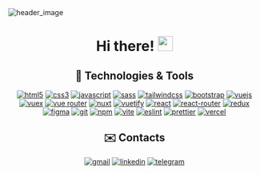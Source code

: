 <a style="text-decoration: none" href="[https://github.com/danulqua](https://github.com/AlexThukynov1)">
  <img src="https://lh3.googleusercontent.com/pw/ABLVV85IdjY4bpmfa_a5wsKi1Ch8GA4yjebzmIzJNzNFajtxH5mEeqewT5_Is-r3HKb9Vo0p8Lp4K5ENBGBO0fVOchF2rV-zgvx1eELfrdMv-wourOGRQIUThRf1ljDjX4XC2pjfCqJBivCgc2DBG4JZGPkCy7lEjIdDEwP1VUc_v8mnkYqYK1yoQnSFaAmQu7QuP-G94YuUZnyFi1QoEvqVq4KubS75-D2XJchYBAXX1ianM9iEm6tvsmm4YwejyrfNi_W9WKBjEpx-FdCPj4jo2eQhwBssGGEpqxKGDtUK1rqVmco01yMJgTrn2kZ7TkY-iYzBJortGmSxnn_KMZidMS6rdSJc_9xcEMnqInyPMsi7rpOfcLi0tAL6S8uzEu0a_NFsSNDknULR-j0mepRdq-MBaE0txGiCAP_KP74X0R9_9EvL9uiQoOPc0ghFu7Gh7yF5cpwMloJp6voC1xHQLpGuz5c1J-jkjmj5_dmuMwbZApBmwp73eGi0z_vqLdSJXqDBU5xlHamJxAmsXLIZFWhi5Pjkcc2DB0ObZb59hyR1AwjEhJ8-TNNbqnw151Bqi71YtkKJUHNVyxh0d794y88_0RlJnxj177javb9f5ya5YYbQK3Pf8HR_hu5_Khfm2bRHlCphqh0K6E_zemYAKmNr3FeHWW07xd2u_u2B9l1b2yXwb4kmHHMYz51amkB8zq2Q2q_9IT1pCTe-uTAz4GDcT8C8ARTEW7o-BAP5B1IZkC528EzcoRvbmadrM3U8XtrXJsnxe4Vh1oNQuyxfpOi2xY3nWhNrzIHnKiKOPqmYCLP4Lkbv3r3ycFgCZMENdhfJloXAaqdiq3HbhC6OnHUAWjNT_2wSsaB5Sn04WliuSugg813dmUQ5d1fa_D7p9EaDEnUhGCvm_sN9tnVrDi0=w700-h394-s-no-gm?authuser=0" alt="header_image">
</a>

<h1 align="center"> 
  Hi there! <img src="https://i.imgur.com/u8HivgI.gif" width="30" />
</h1>

<h2 align="center">
  🔧 Technologies & Tools
</h2>



<p align="center">
  <a href="https://www.w3.org/html/" target="_blank"><img src="https://img.shields.io/badge/HTML5-E34F26?style=for-the-badge&logo=html5&logoColor=white" alt="html5"></a>
  <a href="https://www.w3.org/Style/CSS/" target="_blank"><img src="https://img.shields.io/badge/CSS3-1572B6?style=for-the-badge&logo=css3&logoColor=white" alt="css3"></a>
  <a href="https://developer.mozilla.org/en-US/docs/Web/JavaScript" target="_blank"><img src="https://img.shields.io/badge/JavaScript-323330?style=for-the-badge&logo=javascript&logoColor=F7DF1E" alt="javascript"></a>
  <a href="https://sass-lang.com" target="_blank"><img src="https://img.shields.io/badge/Sass-CC6699?style=for-the-badge&logo=sass&logoColor=white" alt="sass"></a>
  <a href="https://tailwindcss.com" target="_blank"><img src="https://img.shields.io/badge/Tailwind_CSS-38B2AC?style=for-the-badge&logo=tailwind-css&logoColor=white" alt="tailwindcss"></a>
  <a href="https://getbootstrap.com" target="_blank"><img src="https://img.shields.io/badge/Bootstrap-563D7C?style=for-the-badge&logo=bootstrap&logoColor=white" alt="bootstrap"></a>
  <a href="https://vuejs.org" target="_blank"><img src="https://img.shields.io/badge/Vue.js-35495E?style=for-the-badge&logo=vuedotjs&logoColor=4FC08D" alt="vuejs"></a>
  <a href="https://vuex.vuejs.org/" target="_blank"><img src="https://img.shields.io/badge/VUEX-41B883?style=for-the-badge&logo=vuex&logoColor=white&color=41B883" alt="vuex"></a>
  <a href="https://router.vuejs.org/" target="_blank"><img src="https://img.shields.io/badge/VUE%20ROUTER-41B883?style=for-the-badge&logo=vue-router&logoColor=white&color=41B883" alt="vue router"></a>
  <a href="https://nuxtjs.org" target="_blank"><img src="https://img.shields.io/badge/nuxt.js-00C58E?style=for-the-badge&logo=nuxtdotjs&logoColor=white" alt="nuxt"></a>
  <a href="https://vuetifyjs.com/en/" target="_blank"><img src="https://img.shields.io/badge/Vuetify-1867C0?style=for-the-badge&logo=vuetify&logoColor=white" alt="vuetify"></a>
  <a href="https://reactjs.org" target="_blank"><img src="https://img.shields.io/badge/React-20232A?style=for-the-badge&logo=react&logoColor=61DAFB" alt="react"></a>
  <a href="https://reactrouter.com" target="_blank"><img src="https://img.shields.io/badge/React_Router-CA4245?style=for-the-badge&logo=react-router&logoColor=white" alt="react-router"></a>
  <a href="https://redux.js.org" target="_blank"><img src="https://img.shields.io/badge/Redux-593D88?style=for-the-badge&logo=redux&logoColor=white" alt="redux"></a>
  <a href="https://www.figma.com" target="_blank"><img src="https://img.shields.io/badge/Figma-F24E1E?style=for-the-badge&logo=figma&logoColor=white" alt="figma"></a>
  <a href="https://git-scm.com" target="_blank"><img src="https://img.shields.io/badge/Git-F05032?style=for-the-badge&logo=git&logoColor=white" alt="git"></a>
  <a href="https://www.npmjs.com" target="_blank"><img src="https://img.shields.io/badge/npm-CB3837?style=for-the-badge&logo=npm&logoColor=white" alt="npm"></a>
  <a href="https://vitejs.dev" target="_blank"><img src="https://img.shields.io/badge/Vite-B73BFE?style=for-the-badge&logo=vite&logoColor=FFD62E" alt="vite"></a>
  <a href="https://eslint.org" target="_blank"><img src="https://img.shields.io/badge/eslint-3A33D1?style=for-the-badge&logo=eslint&logoColor=white" alt="eslint"></a>
  <a href="https://prettier.io" target="_blank"><img src="https://img.shields.io/badge/prettier-1A2C34?style=for-the-badge&logo=prettier&logoColor=F7BA3E" alt="prettier"></a>
  <a href="https://vercel.com" target="_blank"><img src="https://img.shields.io/badge/Vercel-000000?style=for-the-badge&logo=vercel&logoColor=white" alt="vercel"></a>
</p>



<h2 align="center">
  ✉️ Contacts
</h2>
<p align="center">
  <a href="mailto:tsykunov.oleksandr@gmail.com"><img src="https://img.shields.io/badge/Gmail-D14836?style=for-the-badge&logo=gmail&logoColor=white" alt="gmail" align="center"></a>
  <a href="https://www.linkedin.com/in/oleksandr-tsykunov-211586197/" target="_blank"><img src="https://img.shields.io/badge/LinkedIn-0077B5?style=for-the-badge&logo=linkedin&logoColor=white" alt="linkedin"   align="center"></a>
  <a href="https://t.me/o_tsykunov" target="_blank"><img src="https://img.shields.io/badge/Telegram-2CA5E0?style=for-the-badge&logo=telegram&logoColor=white" alt="telegram" align="center"></a>
</p>
